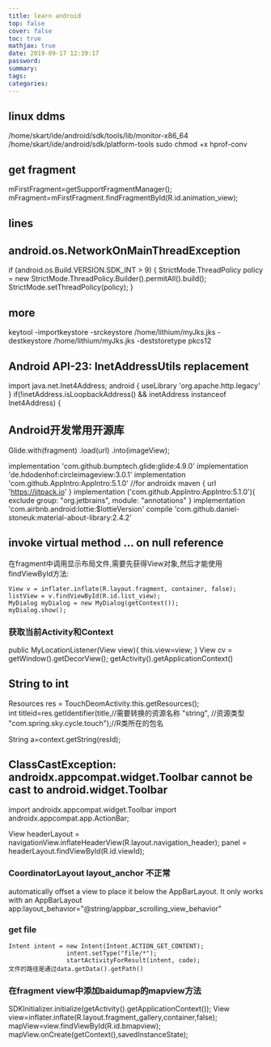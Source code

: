 ```yaml
---
title: learn android
top: false
cover: false
toc: true
mathjax: true
date: 2019-09-17 12:39:17
password:
summary:
tags:
categories:
---
```

## linux ddms
/home/skart/ide/android/sdk/tools/lib/monitor-x86_64
/home/skart/ide/android/sdk/platform-tools
sudo chmod +x hprof-conv

## get fragment
mFirstFragment=getSupportFragmentManager();
mFragment=mFirstFragment.findFragmentById(R.id.animation_view);

## lines
<View  
   android:layout_width="fill_parent"  
    android:layout_height="1px"
   android:background="@android:color/darker_gray"  />

## android.os.NetworkOnMainThreadException
if (android.os.Build.VERSION.SDK_INT > 9) {
  StrictMode.ThreadPolicy policy = new StrictMode.ThreadPolicy.Builder().permitAll().build();
  StrictMode.setThreadPolicy(policy);
}
## more
keytool -importkeystore -srckeystore /home/lithium/myJks.jks -destkeystore /home/lithium/myJks.jks -deststoretype pkcs12

## Android API-23: InetAddressUtils replacement
<uses-library android:name="org.apache.http.legacy" android:required="false"/>
import java.net.Inet4Address;
android { useLibrary 'org.apache.http.legacy' }
if(!inetAddress.isLoopbackAddress() && inetAddress instanceof Inet4Address) {

## Android开发常用开源库

Glide.with(fragment)
    .load(url)
    .into(imageView);

implementation 'com.github.bumptech.glide:glide:4.9.0'
implementation 'de.hdodenhof:circleimageview:3.0.1'
 implementation 'com.github.AppIntro:AppIntro:5.1.0' //for androidx maven { url 'https://jitpack.io' }
 implementation ('com.github.AppIntro:AppIntro:5.1.0'){
       exclude group: "org.jetbrains", module: "annotations"
   }
implementation 'com.airbnb.android:lottie:$lottieVersion'
 compile 'com.github.daniel-stoneuk:material-about-library:2.4.2'

## invoke virtual method ... on null reference
在fragment中调用显示布局文件,需要先获得View对象,然后才能使用findViewById方法:
```
View v = inflater.inflate(R.layout.fragment, container, false);
listView = v.findViewById(R.id.list_view);
MyDialog myDialog = new MyDialog(getContext());
myDialog.show();
```

### 获取当前Activity和Context
public MyLocationListener(View view){
    this.view=view;
}
View cv = getWindow().getDecorView();
getActivity().getApplicationContext()

## String to int
Resources res = TouchDeomActivity.this.getResources();  
		 int titleid=res.getIdentifier(title,//需要转换的资源名称
				"string",        //资源类型
		  		"com.spring.sky.cycle.touch");//R类所在的包名

String a=context.getString(resId);

## ClassCastException: androidx.appcompat.widget.Toolbar cannot be cast to android.widget.Toolbar
import androidx.appcompat.widget.Toolbar
import androidx.appcompat.app.ActionBar;


View headerLayout =
navigationView.inflateHeaderView(R.layout.navigation_header);
panel = headerLayout.findViewById(R.id.viewId);

### CoordinatorLayout layout_anchor 不正常
automatically offset a view to place it below the AppBarLayout. It only works with an AppBarLayout
app:layout_behavior="@string/appbar_scrolling_view_behavior"

### get file
```
Intent intent = new Intent(Intent.ACTION_GET_CONTENT);
                intent.setType("file/*");
                startActivityForResult(intent, code);
文件的路径是通过data.getData().getPath()
```

### 在fragment view中添加baidumap的mapview方法
SDKInitializer.initialize(getActivity().getApplicationContext());
View view=inflater.inflate(R.layout.fragment_gallery,container,false);
mapView=view.findViewById(R.id.bmapview);
mapView.onCreate(getContext(),savedInstanceState);
